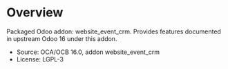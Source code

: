 # Overview

Packaged Odoo addon: website_event_crm. Provides features documented in upstream Odoo 16 under this addon.

- Source: OCA/OCB 16.0, addon website_event_crm
- License: LGPL-3

